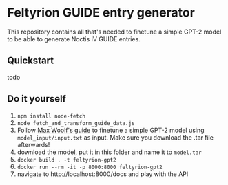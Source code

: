 # Feltyrion GUIDE entry generator

This repository contains all that's needed to finetune a simple GPT-2 model to be able to generate Noctis IV GUIDE entries.

## Quickstart

todo

## Do it yourself

1. `npm install node-fetch`
2. `node fetch_and_transform_guide_data.js`
3. Follow [Max Woolf's guide](https://minimaxir.com/2019/09/howto-gpt2/) to finetune a simple GPT-2 model using `model_input/input.txt` as input. Make sure you download the .tar file afterwards!
4. download the model, put it in this folder and name it to `model.tar`
5. `docker build . -t feltyrion-gpt2`
6. `docker run --rm -it -p 8000:8000 feltyrion-gpt2`
7. navigate to http://localhost:8000/docs and play with the API
